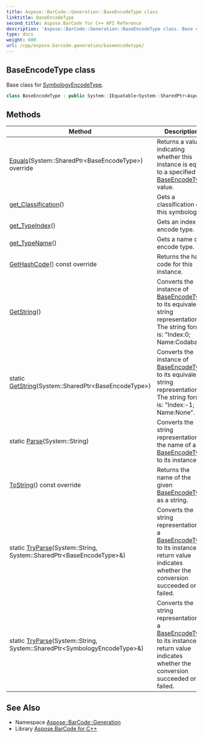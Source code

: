 ```yaml
---
title: Aspose::BarCode::Generation::BaseEncodeType class
linktitle: BaseEncodeType
second_title: Aspose.BarCode for C++ API Reference
description: 'Aspose::BarCode::Generation::BaseEncodeType class. Base class for SymbologyEncodeType in C++.'
type: docs
weight: 600
url: /cpp/aspose.barcode.generation/baseencodetype/
---
```

## BaseEncodeType class


Base class for [SymbologyEncodeType](../symbologyencodetype/).

```cpp
class BaseEncodeType : public System::IEquatable<System::SharedPtr<Aspose::BarCode::Generation::BaseEncodeType>>
```

## Methods

| Method | Description |
| --- | --- |
| [Equals](./equals/)(System::SharedPtr\<BaseEncodeType\>) override | Returns a value indicating whether this instance is equal to a specified [BaseEncodeType](./) value. |
| [get_Classification](./get_classification/)() | Gets a classification of this symbology. |
| [get_TypeIndex](./get_typeindex/)() | Gets an index of encode type. |
| [get_TypeName](./get_typename/)() | Gets a name of encode type. |
| [GetHashCode](./gethashcode/)() const override | Returns the hash code for this instance. |
| [GetString](./getstring/)() | Converts the instance of [BaseEncodeType](./) to its equivalent string representation. The string format is: "Index:0; Name:Codabar". |
| static [GetString](./getstring/)(System::SharedPtr\<BaseEncodeType\>) | Converts the instance of [BaseEncodeType](./) to its equivalent string representation. The string format is: "Index:-1; Name:None". |
| static [Parse](./parse/)(System::String) | Converts the string representation of the name of a [BaseEncodeType](./) to its instance. |
| [ToString](./tostring/)() const override | Returns the name of the given [BaseEncodeType](./) as a string. |
| static [TryParse](./tryparse/)(System::String, System::SharedPtr\<BaseEncodeType\>\&) | Converts the string representation of a [BaseEncodeType](./) to its instance. A return value indicates whether the conversion succeeded or failed. |
| static [TryParse](./tryparse/)(System::String, System::SharedPtr\<SymbologyEncodeType\>\&) | Converts the string representation of a [BaseEncodeType](./) to its instance. A return value indicates whether the conversion succeeded or failed. |
## See Also

* Namespace [Aspose::BarCode::Generation](../)
* Library [Aspose.BarCode for C++](../../)
